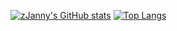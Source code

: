 
[![zJanny's GitHub stats](https://github-readme-stats.vercel.app/api?username=zJanny&count_private=true)](https://github.com/anuraghazra/github-readme-stats)
[![Top Langs](https://github-readme-stats.vercel.app/api/top-langs/?username=zJanny&layout=compact&count_private=true)](https://github.com/anuraghazra/github-readme-stats)
